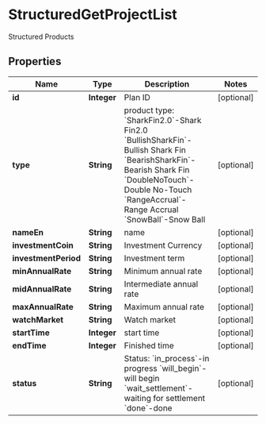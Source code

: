 

# StructuredGetProjectList

Structured Products
## Properties

Name | Type | Description | Notes
------------ | ------------- | ------------- | -------------
**id** | **Integer** | Plan ID |  [optional]
**type** | **String** | product type:   &#x60;SharkFin2.0&#x60;-Shark Fin2.0  &#x60;BullishSharkFin&#x60;-Bullish Shark Fin  &#x60;BearishSharkFin&#x60;-Bearish Shark Fin &#x60;DoubleNoTouch&#x60;-Double No-Touch &#x60;RangeAccrual&#x60;-Range Accrual &#x60;SnowBall&#x60;-Snow Ball |  [optional]
**nameEn** | **String** | name |  [optional]
**investmentCoin** | **String** | Investment Currency |  [optional]
**investmentPeriod** | **String** | Investment term |  [optional]
**minAnnualRate** | **String** | Minimum annual rate |  [optional]
**midAnnualRate** | **String** | Intermediate annual rate |  [optional]
**maxAnnualRate** | **String** | Maximum annual rate |  [optional]
**watchMarket** | **String** | Watch market |  [optional]
**startTime** | **Integer** | start time |  [optional]
**endTime** | **Integer** | Finished time |  [optional]
**status** | **String** | Status:   &#x60;in_process&#x60;-in progress  &#x60;will_begin&#x60;-will begin  &#x60;wait_settlement&#x60;-waiting for settlement  &#x60;done&#x60;-done |  [optional]



